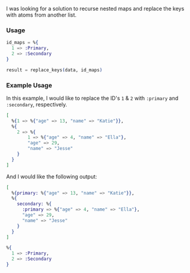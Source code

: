 I was looking for a solution to recurse nested maps and replace the keys with atoms from another list.

### Usage

```elixir
id_maps = %{
  1 => :Primary,
  2 => :Secondary
}

result = replace_keys(data, id_maps)
```

### Example Usage

In this example, I would like to replace the ID's `1` & `2` with `:primary` and `:secondary`, respectively.

```elixir
[
  %{1 => %{"age" => 13, "name" => "Katie"}},
  %{
    2 => %{
        1 => %{"age" => 4, "name" => "Ella"},
        "age" => 29,
        "name" => "Jesse"
    }
  }
]
```

And I would like the following output:

```elixir
[
  %{primary: %{"age" => 13, "name" => "Katie"}},
  %{
    secondary: %{
      :primary => %{"age" => 4, "name" => "Ella"},
      "age" => 29,
      "name" => "Jesse"
    }
  }
]
```

```elixir
%{
  1 => :Primary,
  2 => :Secondary
}
```
